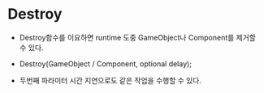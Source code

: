 Destroy
=======
- Destroy함수를 이요하면 runtime 도중 GameObject나 Component를 제거할 수 있다.

- Destroy(GameObject / Component, optional delay);
- 두번째 파라미터 시간 지연으로도 같은 작업을 수행할 수 있다.